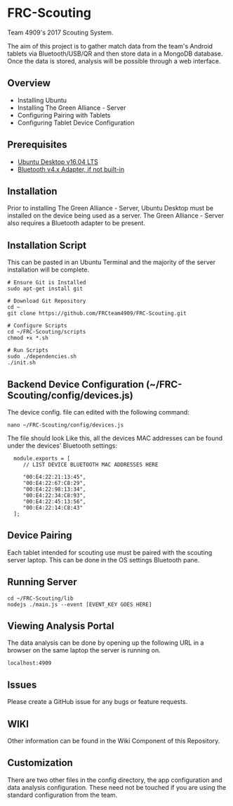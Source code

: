 # FRC-Scouting

Team 4909's 2017 Scouting System.

The aim of this project is to gather match data from the team's Android tablets via Bluetooth/USB/QR and then store data in a MongoDB database. Once the data is stored, analysis will be possible through a web interface.

## Overview
- Installing Ubuntu
- Installing The Green Alliance - Server
- Configuring Pairing with Tablets 
- Configuring Tablet Device Configuration

## Prerequisites
- [Ubuntu Desktop v16.04 LTS](https://www.ubuntu.com/download/desktop)
- [Bluetooth v4.x Adapter, if not built-in](http://a.co/fmJrtQR)

## Installation
Prior to installing The Green Alliance - Server, Ubuntu Desktop must be installed on the device being used as a server. The Green Alliance - Server also requires a Bluetooth adapter to be present. 

## Installation Script
This can be pasted in an Ubuntu Terminal and the majority of the server installation will be complete.
```
# Ensure Git is Installed
sudo apt-get install git

# Download Git Repository
cd ~
git clone https://github.com/FRCteam4909/FRC-Scouting.git

# Configure Scripts
cd ~/FRC-Scouting/scripts
chmod +x *.sh

# Run Scripts
sudo ./dependencies.sh
./init.sh

```
## Backend Device Configuration (~/FRC-Scouting/config/devices.js)
The device config. file can edited with the following command:
```
nano ~/FRC-Scouting/config/devices.js
```
The file should look Like this, all the devices MAC addresses can be found under the devices' Bluetooth settings:
```
  module.exports = [
     // LIST DEVICE BLUETOOTH MAC ADDRESSES HERE
     
     "00:E4:22:21:13:45",
     "00:E4:22:67:C8:29",
     "00:E4:22:98:13:34",
     "00:E4:22:34:C8:93",
     "00:E4:22:45:13:56",
     "00:E4:22:14:C8:43"
  ];
```

## Device Pairing
Each tablet intended for scouting use must be paired with the scouting server laptop. This can be done in the OS settings Bluetooth pane.

## Running Server
```
cd ~/FRC-Scouting/lib
nodejs ./main.js --event [EVENT_KEY GOES HERE]
```

## Viewing Analysis Portal
The data analysis can be done by opening up the following URL in a browser on the same laptop the server is running on.
```
localhost:4909
```

## Issues
Please create a GitHub issue for any bugs or feature requests.

## WIKI
Other information can be found in the Wiki Component of this Repository.

## Customization
There are two other files in the config directory, the app configuration and data analysis configuration. These need not be touched if you are using the standard configuration from the team.
